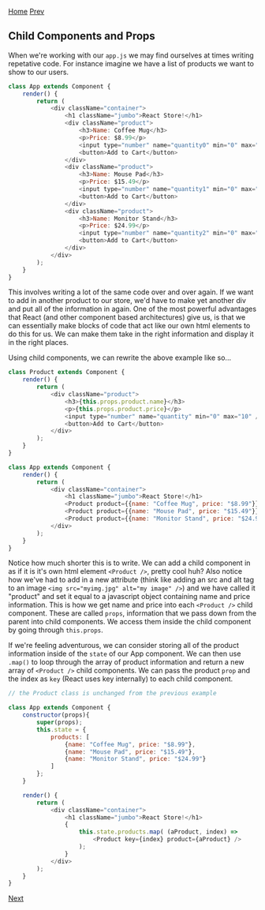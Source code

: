 [Home](https://github.com/wgoode3/react-notes/blob/master/README.md)
[Prev](https://github.com/wgoode3/react-notes/blob/master/state-and-events.md)

## Child Components and Props

When we're working with our ```app.js``` we may find ourselves at times writing repetative code. For instance imagine we have a list of products we want to show to our users.

```javascript
class App extends Component {
    render() {
        return (
            <div className="container">
                <h1 className="jumbo">React Store!</h1>
                <div className="product">
                    <h3>Name: Coffee Mug</h3>
                    <p>Price: $8.99</p>
                    <input type="number" name="quantity0" min="0" max="10" />
                    <button>Add to Cart</button>
                </div>
                <div className="product">
                    <h3>Name: Mouse Pad</h3>
                    <p>Price: $15.49</p>
                    <input type="number" name="quantity1" min="0" max="10" />
                    <button>Add to Cart</button>
                </div>
                <div className="product">
                    <h3>Name: Monitor Stand</h3>
                    <p>Price: $24.99</p>
                    <input type="number" name="quantity2" min="0" max="10" />
                    <button>Add to Cart</button>
                </div>
            </div>
        );
    }
}
```

This involves writing a lot of the same code over and over again. If we want to add in another product to our store, we'd have to make yet another div and put all of the information in again. One of the most powerful advantages that React (and other component based architectures) give us, is that we can essentially make blocks of code that act like our own html elements to do this for us. We can make them take in the right information and display it in the right places.

Using child components, we can rewrite the above example like so...

```javascript
class Product extends Component {
    render() {
        return (
            <div className="product">
                <h3>{this.props.product.name}</h3>
                <p>{this.props.product.price}</p>
                <input type="number" name="quantity" min="0" max="10" />
                <button>Add to Cart</button>
            </div>
        );
    }
}

class App extends Component {
    render() {
        return (
            <div className="container">
                <h1 className="jumbo">React Store!</h1>
                <Product product={{name: "Coffee Mug", price: "$8.99"}} />
                <Product product={{name: "Mouse Pad", price: "$15.49"}} />
                <Product product={{name: "Monitor Stand", price: "$24.99"}} />
            </div>
        );
    }
}
```

Notice how much shorter this is to write. We can add a child component in as if it is it's own html element ```<Product />```, pretty cool huh? Also notice how we've had to add in a new attribute (think like adding an src and alt tag to an image ```<img src="myimg.jpg" alt="my image" />```) and we have called it "product" and set it equal to a javascript object containing name and price information. This is how we get name and price into each ```<Product />``` child component. These are called ```props```, information that we pass down from the parent into child components. We access them inside the child component by going through ```this.props```.

If we're feeling adventurous, we can consider storing all of the product information inside of the ```state``` of our App component. We can then use ```.map()``` to loop through the array of product information and return a new array of ```<Product />``` child components. We can pass the product ```prop``` and the index as ```key``` (React uses key internally) to each child component.

```javascript
// the Product class is unchanged from the previous example

class App extends Component {
    constructor(props){
        super(props);
        this.state = {
            products: [
                {name: "Coffee Mug", price: "$8.99"},
                {name: "Mouse Pad", price: "$15.49"},
                {name: "Monitor Stand", price: "$24.99"}
            ]
        };
    }

    render() {
        return (
            <div className="container">
                <h1 className="jumbo">React Store!</h1>
                {
                    this.state.products.map( (aProduct, index) =>
                        <Product key={index} product={aProduct} />
                    );
                }
            </div>
        );
    }
}
```

[Next](https://github.com/wgoode3/react-notes/blob/master/forms.md)
